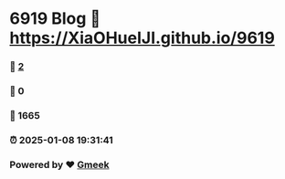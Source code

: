 # 6919 Blog :link: https://XiaOHueIJI.github.io/9619 
### :page_facing_up: [2](https://XiaOHueIJI.github.io/9619/tag.html) 
### :speech_balloon: 0 
### :hibiscus: 1665 
### :alarm_clock: 2025-01-08 19:31:41 
### Powered by :heart: [Gmeek](https://github.com/Meekdai/Gmeek)
